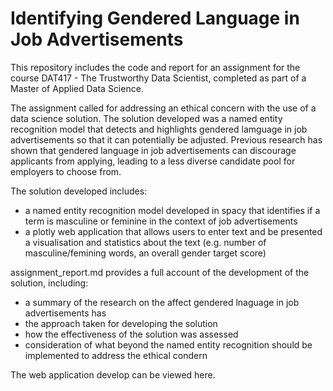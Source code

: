 # Identifying Gendered Language in Job Advertisements

This repository includes the code and report for an assignment for the course DAT417 - The Trustworthy Data Scientist, completed as part of a Master of Applied Data Science.

The assignment called for addressing an ethical concern with the use of a data science solution. The solution developed was a named entity recognition model that detects and highlights gendered lamguage in job advertisements so that it can potentially be adjusted. Previous research has shown that gendered language in job advertisements can discourage applicants from applying, leading to a less diverse candidate pool for employers to choose from.

The solution developed includes:
- a named entity recognition model developed in spacy that identifies if a term is masculine or feminine in the context of job advertisements
- a plotly web application that allows users to enter text and be presented a visualisation and statistics about the text (e.g. number of masculine/femining words, an overall gender target score)


assignment_report.md provides a full account of the development of the solution, including:
- a summary of the research on the affect gendered lnaguage in job advertisements has
- the approach taken for developing the solution
- how the effectiveness of the solution was assessed
- consideration of what beyond the named entity recognition should be implemented to address the ethical condern

The web application develop can be viewed here.
